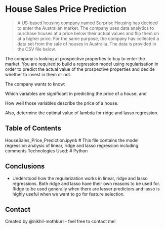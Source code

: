 # House Sales Price Prediction
> A US-based housing company named Surprise Housing has decided to enter the Australian market. The company uses data analytics to purchase houses at a price below their actual values and flip them on at a higher price. For the same purpose, the company has collected a data set from the sale of houses in Australia. The data is provided in the CSV file below.


The company is looking at prospective properties to buy to enter the market. You are required to build a regression model using regularisation in order to predict the actual value of the prospective properties and decide whether to invest in them or not.

The company wants to know:

Which variables are significant in predicting the price of a house, and

How well those variables describe the price of a house.


Also, determine the optimal value of lambda for ridge and lasso regression.


## Table of Contents
HouseSales_Price_Prediction.ipynb # This file contains the model regression analysis of linear, ridge and lasso regression including comments
Technologies Used: # Python



## Conclusions
- Understood how the regularization works in linear, ridge and lasso regressions. Both ridge and lasso have their own reasons to be used for. 
Ridge to be used generally when there are lesser predictors and lasso is highly useful when we want to go for feature selection.

<!-- You don't have to answer all the questions - just the ones relevant to your project. -->




## Contact
Created by @nikhil-mothkuri - feel free to contact me!


<!-- Optional -->
<!-- ## License -->
<!-- This project is open source and available under the [... License](). -->

<!-- You don't have to include all sections - just the one's relevant to your project -->

